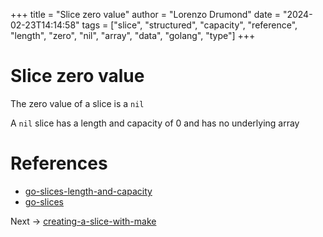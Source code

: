 +++
title = "Slice zero value"
author = "Lorenzo Drumond"
date = "2024-02-23T14:14:58"
tags = ["slice",  "structured",  "capacity",  "reference",  "length",  "zero",  "nil",  "array",  "data",  "golang",  "type"]
+++


# Slice zero value
The zero value of a slice is a `nil`

A `nil` slice has a length and capacity of 0 and has no underlying array

# References
- [go-slices-length-and-capacity](/wiki/go-slices-length-and-capacity/)
- [go-slices](/wiki/go-slices/)

Next -> [creating-a-slice-with-make](/wiki/creating-a-slice-with-make/)
